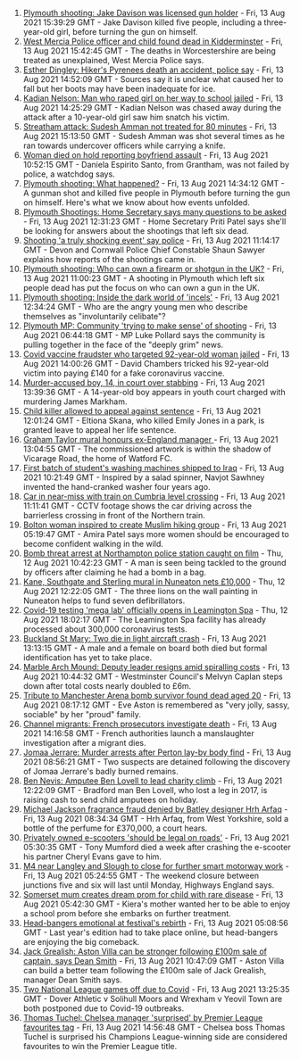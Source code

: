 1. [Plymouth shooting: Jake Davison was licensed gun holder](https://www.bbc.co.uk/news/uk-england-devon-58197414) - Fri, 13 Aug 2021 15:39:29 GMT - Jake Davison killed five people, including a three-year-old girl, before turning the gun on himself.
2. [West Mercia Police officer and child found dead in Kidderminster](https://www.bbc.co.uk/news/uk-england-hereford-worcester-58205396) - Fri, 13 Aug 2021 15:42:45 GMT - The deaths in Worcestershire are being treated as unexplained, West Mercia Police says.
3. [Esther Dingley: Hiker's Pyrenees death an accident, police say](https://www.bbc.co.uk/news/uk-england-tyne-58205386) - Fri, 13 Aug 2021 14:52:09 GMT - Sources say it is unclear what caused her to fall but her boots may have been inadequate for ice.
4. [Kadian Nelson: Man who raped girl on her way to school jailed](https://www.bbc.co.uk/news/uk-england-london-58204431) - Fri, 13 Aug 2021 14:25:29 GMT - Kadian Nelson was chased away during the attack after a 10-year-old girl saw him snatch his victim.
5. [Streatham attack: Sudesh Amman not treated for 80 minutes](https://www.bbc.co.uk/news/uk-england-london-58202811) - Fri, 13 Aug 2021 15:13:50 GMT - Sudesh Amman was shot several times as he ran towards undercover officers while carrying a knife.
6. [Woman died on hold reporting boyfriend assault](https://www.bbc.co.uk/news/uk-england-lincolnshire-58187438) - Fri, 13 Aug 2021 10:52:15 GMT - Daniela Espirito Santo, from Grantham, was not failed by police, a watchdog says.
7. [Plymouth shooting: What happened?](https://www.bbc.co.uk/news/uk-england-devon-58200336) - Fri, 13 Aug 2021 14:34:12 GMT - A gunman shot and killed five people in Plymouth before turning the gun on himself. Here's what we know about how events unfolded.
8. [Plymouth Shootings: Home Secretary says many questions to be asked](https://www.bbc.co.uk/news/uk-58200691) - Fri, 13 Aug 2021 12:31:23 GMT - Home Secretary Priti Patel says she'll be looking for answers about the shootings that left six dead.
9. [Shooting 'a truly shocking event' say police](https://www.bbc.co.uk/news/uk-58198081) - Fri, 13 Aug 2021 11:14:17 GMT - Devon and Cornwall Police Chief Constable Shaun Sawyer explains how reports of the shootings came in.
10. [Plymouth shooting: Who can own a firearm or shotgun in the UK?](https://www.bbc.co.uk/news/uk-58198857) - Fri, 13 Aug 2021 11:00:23 GMT - A shooting in Plymouth which left six people dead has put the focus on who can own a gun in the UK.
11. [Plymouth shooting: Inside the dark world of 'incels'](https://www.bbc.co.uk/news/blogs-trending-44053828) - Fri, 13 Aug 2021 12:34:24 GMT - Who are the angry young men who describe themselves as "involuntarily celibate"?
12. [Plymouth MP: Community 'trying to make sense' of shooting](https://www.bbc.co.uk/news/uk-58198078) - Fri, 13 Aug 2021 06:44:18 GMT - MP Luke Pollard says the community is pulling together in the face of the "deeply grim" news.
13. [Covid vaccine fraudster who targeted 92-year-old woman jailed](https://www.bbc.co.uk/news/uk-england-london-58200457) - Fri, 13 Aug 2021 14:00:26 GMT - David Chambers tricked his 92-year-old victim into paying £140 for a fake coronavirus vaccine.
14. [Murder-accused boy, 14, in court over stabbing](https://www.bbc.co.uk/news/uk-england-london-58197629) - Fri, 13 Aug 2021 13:39:36 GMT - A 14-year-old boy appears in youth court charged with murdering James Markham.
15. [Child killer allowed to appeal against sentence](https://www.bbc.co.uk/news/uk-england-manchester-58200782) - Fri, 13 Aug 2021 12:01:24 GMT - Eltiona Skana, who killed Emily Jones in a park, is granted leave to appeal her life sentence.
16. [Graham Taylor mural honours ex-England manager ](https://www.bbc.co.uk/news/uk-england-beds-bucks-herts-58199572) - Fri, 13 Aug 2021 13:04:55 GMT - The commissioned artwork is within the shadow of Vicarage Road, the home of Watford FC.
17. [First batch of student's washing machines shipped to Iraq](https://www.bbc.co.uk/news/uk-england-somerset-58083385) - Fri, 13 Aug 2021 10:21:49 GMT - Inspired by a salad spinner, Navjot Sawhney invented the hand-cranked washer four years ago.
18. [Car in near-miss with train on Cumbria level crossing](https://www.bbc.co.uk/news/uk-england-cumbria-58202029) - Fri, 13 Aug 2021 11:11:41 GMT - CCTV footage shows the car driving across the barrierless crossing in front of the Northern train.
19. [Bolton woman inspired to create Muslim hiking group](https://www.bbc.co.uk/news/uk-england-manchester-58192877) - Fri, 13 Aug 2021 05:19:47 GMT - Amira Patel says more women should be encouraged to become confident walking in the wild.
20. [Bomb threat arrest at Northampton police station caught on film](https://www.bbc.co.uk/news/uk-england-northamptonshire-58187469) - Thu, 12 Aug 2021 10:42:23 GMT - A man is seen being tackled to the ground by officers after claiming he had a bomb in a bag.
21. [Kane, Southgate and Sterling mural in Nuneaton nets £10,000](https://www.bbc.co.uk/news/uk-england-coventry-warwickshire-58188675) - Thu, 12 Aug 2021 12:22:05 GMT - The three lions on the wall painting in Nuneaton helps to fund seven defibrillators.
22. [Covid-19 testing 'mega lab' officially opens in Leamington Spa](https://www.bbc.co.uk/news/uk-england-coventry-warwickshire-58194409) - Thu, 12 Aug 2021 18:02:17 GMT - The Leamington Spa facility has already processed about 300,000 coronavirus tests.
23. [Buckland St Mary: Two die in light aircraft crash](https://www.bbc.co.uk/news/uk-england-bristol-58194887) - Fri, 13 Aug 2021 13:13:15 GMT - A male and a female on board both died but formal identification has yet to take place.
24. [Marble Arch Mound: Deputy leader resigns amid spiralling costs](https://www.bbc.co.uk/news/uk-england-london-58197626) - Fri, 13 Aug 2021 10:44:32 GMT - Westminster Council's Melvyn Caplan steps down after total costs nearly doubled to £6m.
25. [Tribute to Manchester Arena bomb survivor found dead aged 20](https://www.bbc.co.uk/news/uk-england-birmingham-58194047) - Fri, 13 Aug 2021 08:17:12 GMT - Eve Aston is remembered as "very jolly, sassy, sociable" by her "proud" family.
26. [Channel migrants: French prosecutors investigate death](https://www.bbc.co.uk/news/uk-england-kent-58198605) - Fri, 13 Aug 2021 14:16:58 GMT - French authorities launch a manslaughter investigation after a migrant dies.
27. [Jomaa Jerrare: Murder arrests after Perton lay-by body find](https://www.bbc.co.uk/news/uk-england-stoke-staffordshire-58199613) - Fri, 13 Aug 2021 08:56:21 GMT - Two suspects are detained following the discovery of Jomaa Jerrare's badly burned remains.
28. [Ben Nevis: Amputee Ben Lovell to lead charity climb](https://www.bbc.co.uk/news/uk-england-leeds-58199522) - Fri, 13 Aug 2021 12:22:09 GMT - Bradford man Ben Lovell, who lost a leg in 2017, is raising cash to send child amputees on holiday.
29. [Michael Jackson fragrance fraud denied by Batley designer Hrh Arfaq](https://www.bbc.co.uk/news/uk-england-leeds-58198100) - Fri, 13 Aug 2021 08:34:34 GMT - Hrh Arfaq, from West Yorkshire, sold a bottle of the perfume for £370,000, a court hears.
30. [Privately owned e-scooters 'should be legal on roads'](https://www.bbc.co.uk/news/uk-england-london-58190581) - Fri, 13 Aug 2021 05:30:35 GMT - Tony Mumford died a week after crashing the e-scooter his partner Cheryl Evans gave to him.
31. [M4 near Langley and Slough to close for further smart motorway work](https://www.bbc.co.uk/news/uk-england-berkshire-58191772) - Fri, 13 Aug 2021 05:24:55 GMT - The weekend closure between junctions five and six will last until Monday, Highways England says.
32. [Somerset mum creates dream prom for child with rare disease](https://www.bbc.co.uk/news/uk-england-bristol-58181717) - Fri, 13 Aug 2021 05:42:30 GMT - Kiera's mother wanted her to be able to enjoy a school prom before she embarks on further treatment.
33. [Head-bangers emotional at festival's rebirth](https://www.bbc.co.uk/news/uk-england-derbyshire-58177937) - Fri, 13 Aug 2021 05:08:56 GMT - Last year's edition had to take place online, but head-bangers are enjoying the big comeback.
34. [Jack Grealish: Aston Villa can be stronger following £100m sale of captain, says Dean Smith](https://www.bbc.co.uk/sport/football/58198695) - Fri, 13 Aug 2021 10:47:09 GMT - Aston Villa can build a better team following the £100m sale of Jack Grealish, manager Dean Smith says.
35. [Two National League games off due to Covid](https://www.bbc.co.uk/sport/football/58203548) - Fri, 13 Aug 2021 13:25:35 GMT - Dover Athletic v Solihull Moors and Wrexham v Yeovil Town are both postponed due to Covid-19 outbreaks.
36. [Thomas Tuchel: Chelsea manager 'surprised' by Premier League favourites tag](https://www.bbc.co.uk/sport/football/58204992) - Fri, 13 Aug 2021 14:56:48 GMT - Chelsea boss Thomas Tuchel is surprised his Champions League-winning side are considered favourites to win the Premier League title.
